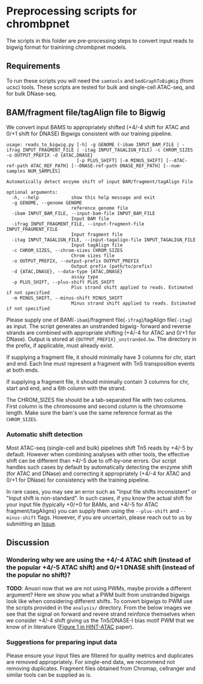 # Preprocessing scripts for chrombpnet

The scripts in this folder are pre-processing steps to convert input reads to bigwig format for trainining chrombpnet models.

## Requirements

To run these scripts you will need the `samtools` and `bedGraphToBigWig` (from ucsc) tools. These scripts are tested for bulk and single-cell ATAC-seq, and for bulk DNase-seq.

## BAM/fragment file/tagAlign file to Bigwig

We convert input BAMS to appropriately shifted (+4/-4 shift for ATAC and 0/+1 shift for DNASE) Bigwigs consistent with our training pipeline.

```
usage: reads_to_bigwig.py [-h] -g GENOME (-ibam INPUT_BAM_FILE | -ifrag INPUT_FRAGMENT_FILE | -itag INPUT_TAGALIGN_FILE) -c CHROM_SIZES -o OUTPUT_PREFIX -d {ATAC,DNASE}
                          [-p PLUS_SHIFT] [-m MINUS_SHIFT] [--ATAC-ref-path ATAC_REF_PATH] [--DNASE-ref-path DNASE_REF_PATH] [--num-samples NUM_SAMPLES]

Automatically detect enzyme shift of input BAM/fragment/tagAlign File

optional arguments:
  -h, --help            show this help message and exit
  -g GENOME, --genome GENOME
                        reference genome file
  -ibam INPUT_BAM_FILE, --input-bam-file INPUT_BAM_FILE
                        Input BAM file
  -ifrag INPUT_FRAGMENT_FILE, --input-fragment-file INPUT_FRAGMENT_FILE
                        Input fragment file
  -itag INPUT_TAGALIGN_FILE, --input-tagalign-file INPUT_TAGALIGN_FILE
                        Input tagAlign file
  -c CHROM_SIZES, --chrom-sizes CHROM_SIZES
                        Chrom sizes file
  -o OUTPUT_PREFIX, --output-prefix OUTPUT_PREFIX
                        Output prefix (path/to/prefix)
  -d {ATAC,DNASE}, --data-type {ATAC,DNASE}
                        assay type
  -p PLUS_SHIFT, --plus-shift PLUS_SHIFT
                        Plus strand shift applied to reads. Estimated if not specified
  -m MINUS_SHIFT, --minus-shift MINUS_SHIFT
                        Minus strand shift applied to reads. Estimated if not specified
```

Please supply one of BAM(`-ibam`)/fragment file(`-ifrag`)/tagAlign file(`-itag`) as input. The script generates an unstranded bigwig- forward and reverse strands are combined with appropriate shifting (+4/-4 for ATAC and 0/+1 for DNase). Output is stored at `{OUTPUT_PREFIX}_unstranded.bw`. The directory in the prefix, if applicable, must already exist.

If supplying a fragment file, it should minimally have 3 columns for chr, start and end. Each line must represent a fragment with Tn5 transposition events at both ends.

If supplying a fragment file, it should minimally contain 3 columns for chr, start and end, and a 6th column with the strand.

The CHROM_SIZES file should be a tab-separated file with two columns. First column is the chromosome and second column is the chromsome length. Make sure the bam's use the same reference format as the `CHROM_SIZES`.

### Automatic shift detection

Most ATAC-seq (single-cell and bulk) pipelines shift Tn5 reads by +4/-5 by default. However when combining analyses with other tools, the effective shift can be different than +4/-5 due to off-by-one errors. Our script handles such cases by default by automatically detecting the enzyme shift (for ATAC and DNase) and correcting it appropriately (+4/-4 for ATAC and 0/+1 for DNase) for consistency with the training pipeline.

In rare cases, you may see an error such as "Input file shifts inconsistent" or "Input shift is non-standard". In such cases, if you know the actual shift for your input file (typically +0/+0 for BAMs, and +4/-5 for ATAC fragment/tagAligns) you can supply them using the `--plus-shift` and `--minus-shift` flags. However, if you are uncertain, please reach out to us by submitting an [Issue](https://github.com/kundajelab/chrombpnet/issues).

## Discussion

### Wondering why we are using the  +4/-4 ATAC shift (instead of the popular +4/-5 ATAC shift) and 0/+1 DNASE shift (instead of the popular no shift)? 

**TODO**: Anusri now that we are not using PWMs, maybe provide a different argument?
Here we show you what a PWM built from unstranded bigwigs look like when considering different shifts. To convert bigwigs to PWM use the scripts provided in the `analysis/` directory. From the below images we see that the signal on forward and revere strand reinforce themselves when we consider +4/-4 shift giving us the Tn5/DNASE-I bias motif PWM that we know of in literature ([Figure 1 in HINT-ATAC][url1] paper).

### Suggestions for preparing input data

Please ensure your input files are filtered for quality metrics and duplicates are removed appropriately. For single-end data, we recommend not removing duplicates. Fragment files obtained from Chromap, cellranger and similar tools can be supplied as is.

[url1]: https://genomebiology.biomedcentral.com/articles/10.1186/s13059-019-1642-2




